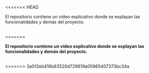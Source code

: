 <<<<<<< HEAD
<p align="center" >
     
</p>

El repositorio contiene un video explicativo donde se explayan las funcionalidades y demás del proyecto.

<p align="center" >
     
</p></br>
=======
<p align="center" >
     
</p><strong>

El repositorio contiene un video explicativo donde se explayan las funcionalidades y demás del proyecto.
</strong>
<p align="center" >
     
</p></br>
>>>>>>> 3a012eb416b83520d729619a05965407373bc34a
